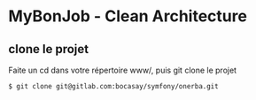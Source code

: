 # MyBonJob - Clean Architecture

## clone le projet
Faite un cd dans votre répertoire www/, puis git clone le projet
```bash
$ git clone git@gitlab.com:bocasay/symfony/onerba.git
```

